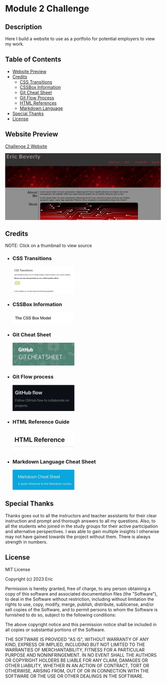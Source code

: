 # Module 2 Challenge

## Description

Here I build a website to use as a portfolio for potential employers to view my work. 

## Table of Contents
- [Website Preview](#website-preview)
- [Credits](#credits)
    - [CSS Transitions](#css-transitions)
    - [CSSBox Information](#cssbox-information)
    - [Git Cheat Sheet](#git-cheat-sheet)
    - [Git Flow Process](#git-flow-process)
    - [HTML References](#html-reference-guide)
    - [Markdown Language](#markdown-language-cheat-sheet)
- [Special Thanks](#special-thanks)
- [License](#license)

## Website Preview

[Challenge 2 Website](https://esbev.github.io/module-2-challenge/)

[![name](assets/images/mod2chall.jpg)](https://esbev.github.io/module-2-challenge/)

## Credits

NOTE: Click on a thumbnail to view source

- ### CSS Transitions

    [![name](assets/images/csstrans.jpg)](https://www.w3schools.com/css/css3_transitions.asp)

- ### CSSBox Information

    [![name](assets/images/cssbox.jpg)](https://www.w3schools.com/css/css_boxmodel.asp)

- ### Git Cheat Sheet

    [![name](assets/images/gitcheat.jpg)](https://education.github.com/git-cheat-sheet-education.pdf)

- ### Git Flow process

    [![name](assets/images/gitflow.jpg)](https://docs.github.com/en/get-started/quickstart/github-flow)

- ### HTML Reference Guide

    [![name](assets/images/htmlref.jpg)](https://www.dofactory.com/html/ref)

- ### Markdown Language Cheat Sheet

    [![name](assets/images/mdcheat.jpg)](https://www.markdownguide.org/cheat-sheet/)

## Special Thanks

Thanks goes out to all the instructors and teacher assistants for their clear instruction and prompt and thorough answers to all my questions. Also, to all the students who joined in the study groups for their active participation and alternative perspectives. I was able to gain multiple insights I otherwise may not have gained towards the project without them. There is always strength in numbers.

## License

MIT License

Copyright (c) 2023 Eric

Permission is hereby granted, free of charge, to any person obtaining a copy
of this software and associated documentation files (the "Software"), to deal
in the Software without restriction, including without limitation the rights
to use, copy, modify, merge, publish, distribute, sublicense, and/or sell
copies of the Software, and to permit persons to whom the Software is
furnished to do so, subject to the following conditions:

The above copyright notice and this permission notice shall be included in all
copies or substantial portions of the Software.

THE SOFTWARE IS PROVIDED "AS IS", WITHOUT WARRANTY OF ANY KIND, EXPRESS OR
IMPLIED, INCLUDING BUT NOT LIMITED TO THE WARRANTIES OF MERCHANTABILITY,
FITNESS FOR A PARTICULAR PURPOSE AND NONINFRINGEMENT. IN NO EVENT SHALL THE
AUTHORS OR COPYRIGHT HOLDERS BE LIABLE FOR ANY CLAIM, DAMAGES OR OTHER
LIABILITY, WHETHER IN AN ACTION OF CONTRACT, TORT OR OTHERWISE, ARISING FROM,
OUT OF OR IN CONNECTION WITH THE SOFTWARE OR THE USE OR OTHER DEALINGS IN THE
SOFTWARE.